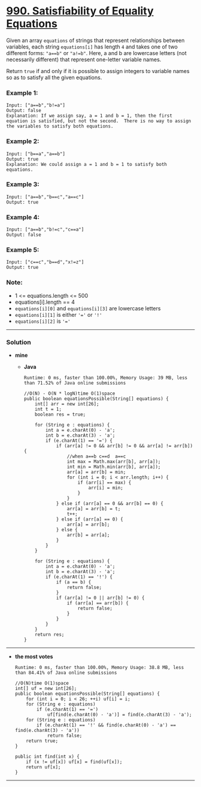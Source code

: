 # [990. Satisfiability of Equality Equations](https://leetcode.com/problems/satisfiability-of-equality-equations/)

Given an array `equations` of strings that represent relationships between variables, each string `equations[i]` has length `4` and takes one of two different forms: `"a==b"` or `"a!=b"`.  Here, a and b are lowercase letters (not necessarily different) that represent one-letter variable names.

Return `true` if and only if it is possible to assign integers to variable names so as to satisfy all the given equations.

 

### Example 1:
```
Input: ["a==b","b!=a"]
Output: false
Explanation: If we assign say, a = 1 and b = 1, then the first equation is satisfied, but not the second.  There is no way to assign the variables to satisfy both equations.
```

### Example 2:
```
Input: ["b==a","a==b"]
Output: true
Explanation: We could assign a = 1 and b = 1 to satisfy both equations.
```

### Example 3:
```
Input: ["a==b","b==c","a==c"]
Output: true
```

### Example 4:
```
Input: ["a==b","b!=c","c==a"]
Output: false
```

### Example 5:
```
Input: ["c==c","b==d","x!=z"]
Output: true
``` 

### Note:
* 1 <= equations.length <= 500
* equations[i].length == 4
* `equations[i][0]` and `equations[i][3]` are lowercase letters
* `equations[i][1]` is either `'='` or `'!'`
* `equations[i][2]` is `'='`


---

### Solution
* **mine**
  * **Java**
  
    `Runtime: 0 ms, faster than 100.00%, Memory Usage: 39 MB, less than 71.52% of Java online submissions`
    ```
    //O(N) - O(N * logN)time O(1)space
    public boolean equationsPossible(String[] equations) {
        int[] arr = new int[26];
        int t = 1;
        boolean res = true;

        for (String e : equations) {
            int a = e.charAt(0) - 'a';
            int b = e.charAt(3) - 'a';
            if (e.charAt(1) == '=') {
                if (arr[a] != 0 && arr[b] != 0 && arr[a] != arr[b]) {
                    //when a==b c==d  a==c
                    int max = Math.max(arr[b], arr[a]);
                    int min = Math.min(arr[b], arr[a]);
                    arr[a] = arr[b] = min;
                    for (int i = 0; i < arr.length; i++) {
                        if (arr[i] == max) {
                            arr[i] = min;
                        }
                    }
                } else if (arr[a] == 0 && arr[b] == 0) {
                    arr[a] = arr[b] = t;
                    t++;
                } else if (arr[a] == 0) {
                    arr[a] = arr[b];
                } else {
                    arr[b] = arr[a];
                }
            }
        }

        for (String e : equations) {
            int a = e.charAt(0) - 'a';
            int b = e.charAt(3) - 'a';
            if (e.charAt(1) == '!') {
                if (a == b) {
                    return false;
                }
                if (arr[a] != 0 || arr[b] != 0) {
                    if (arr[a] == arr[b]) {
                        return false;
                    }
                }
            }
        }
        return res;
    }
    ```
  
---


* **the most votes**
  
  `Runtime: 0 ms, faster than 100.00%, Memory Usage: 38.8 MB, less than 84.41% of Java online submissions`
  ```
  //O(N)time O(1)space
  int[] uf = new int[26];
  public boolean equationsPossible(String[] equations) {
      for (int i = 0; i < 26; ++i) uf[i] = i;
      for (String e : equations)
          if (e.charAt(1) == '=')
              uf[find(e.charAt(0) - 'a')] = find(e.charAt(3) - 'a');
      for (String e : equations)
          if (e.charAt(1) == '!' && find(e.charAt(0) - 'a') == find(e.charAt(3) - 'a'))
              return false;
      return true;
  }

  public int find(int x) {
      if (x != uf[x]) uf[x] = find(uf[x]);
      return uf[x];
  }
  ```

---
